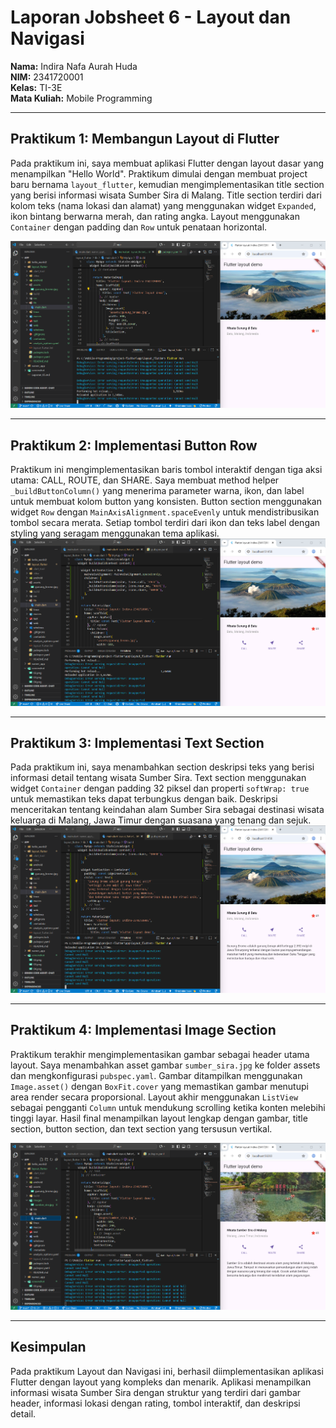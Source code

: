 # Laporan Jobsheet 6 - Layout dan Navigasi

**Nama:** Indira Nafa Aurah Huda  
**NIM:** 2341720001  
**Kelas:** TI-3E  
**Mata Kuliah:** Mobile Programming

---

## Praktikum 1: Membangun Layout di Flutter

Pada praktikum ini, saya membuat aplikasi Flutter dengan layout dasar yang menampilkan "Hello World". Praktikum dimulai dengan membuat project baru bernama `layout_flutter`, kemudian mengimplementasikan title section yang berisi informasi wisata Sumber Sira di Malang. Title section terdiri dari kolom teks (nama lokasi dan alamat) yang menggunakan widget `Expanded`, ikon bintang berwarna merah, dan rating angka. Layout menggunakan `Container` dengan padding dan `Row` untuk penataan horizontal.

![Screenshot Praktikum 1](screenshot/JB6_01.png)

---

## Praktikum 2: Implementasi Button Row

Praktikum ini mengimplementasikan baris tombol interaktif dengan tiga aksi utama: CALL, ROUTE, dan SHARE. Saya membuat method helper `_buildButtonColumn()` yang menerima parameter warna, ikon, dan label untuk membuat kolom button yang konsisten. Button section menggunakan widget `Row` dengan `MainAxisAlignment.spaceEvenly` untuk mendistribusikan tombol secara merata. Setiap tombol terdiri dari ikon dan teks label dengan styling yang seragam menggunakan tema aplikasi.
![Screenshot dengan Button Section](screenshot/JB6_02.png)

---

## Praktikum 3: Implementasi Text Section

Pada praktikum ini, saya menambahkan section deskripsi teks yang berisi informasi detail tentang wisata Sumber Sira. Text section menggunakan widget `Container` dengan padding 32 piksel dan properti `softWrap: true` untuk memastikan teks dapat terbungkus dengan baik. Deskripsi menceritakan tentang keindahan alam Sumber Sira sebagai destinasi wisata keluarga di Malang, Jawa Timur dengan suasana yang tenang dan sejuk.
![Screenshot dengan Text Section](screenshot/JB6_03.png)

---

## Praktikum 4: Implementasi Image Section

Praktikum terakhir mengimplementasikan gambar sebagai header utama layout. Saya menambahkan asset gambar `sumber_sira.jpg` ke folder assets dan mengkonfigurasi `pubspec.yaml`. Gambar ditampilkan menggunakan `Image.asset()` dengan `BoxFit.cover` yang memastikan gambar menutupi area render secara proporsional. Layout akhir menggunakan `ListView` sebagai pengganti `Column` untuk mendukung scrolling ketika konten melebihi tinggi layar. Hasil final menampilkan layout lengkap dengan gambar, title section, button section, dan text section yang tersusun vertikal.

![Screenshot dengan Image Section](screenshot/JB6_04.png)

---

## Kesimpulan

Pada praktikum Layout dan Navigasi ini, berhasil diimplementasikan aplikasi Flutter dengan layout yang kompleks dan menarik. Aplikasi menampilkan informasi wisata Sumber Sira dengan struktur yang terdiri dari gambar header, informasi lokasi dengan rating, tombol interaktif, dan deskripsi detail.